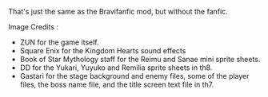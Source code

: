 That's just the same as the Bravifanfic mod, but without the fanfic. 

Image Credits :

- ZUN for the game itself. 
- Square Enix for the Kingdom Hearts sound effects
- Book of Star Mythology staff for the Reimu and Sanae mini sprite sheets.
- DD for the Yukari, Yuyuko and Remilia sprite sheets in th8.
- Gastari for the stage background and enemy files, some of the player files, the boss name file, and the title screen text file in th7.
